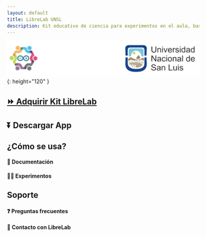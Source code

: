 ```yaml
---
layout: default
title: LibreLab UNSL
description: Kit educativo de ciencia para experimentos en el aula, basado en Arduino.
---
```


![asd](/assets/img/logo.png){: height="120" }

## [⏩️ Adquirir Kit LibreLab](Adquirir)

## ⏬ Descargar App

## ¿Cómo se usa?

#### 🚀 Documentación

#### 🧑‍🔬 Experimentos

## Soporte

#### ❓️ Preguntas frecuentes

#### 💬 Contacto con LibreLab

